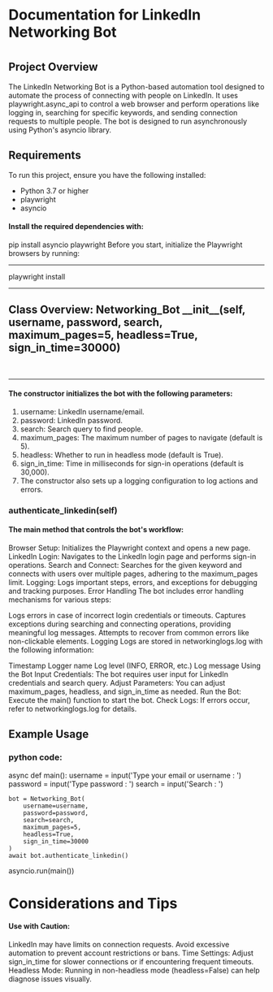 <h1>Documentation for LinkedIn Networking Bot<h1>
<h2>Project Overview</h2>
<p>The LinkedIn Networking Bot is a Python-based automation tool designed to automate the process of connecting with people on LinkedIn. It uses playwright.async_api to control a web browser and perform operations like logging in, searching for specific keywords, and sending connection requests to multiple people. The bot is designed to run asynchronously using Python's asyncio library.
</p>
<h2>Requirements</h2>
<p>To run this project, ensure you have the following installed:</p>
<ul>
  <li>Python 3.7 or higher</li>
  <li>playwright</li>
  <li>asyncio</li>
</ul>
<h4>Install the required dependencies with:</h4>
<p>
pip install asyncio playwright
Before you start, initialize the Playwright browsers by running:
</p><hr>
<p>
playwright install
</p><hr>
  
<h2>Class Overview: Networking_Bot
__init__(self, username, password, search, maximum_pages=5, headless=True, sign_in_time=30000)</h2><br><hr>

<h4>The constructor initializes the bot with the following parameters:</h4>
<ol>
  <li>username: LinkedIn username/email.</li>
  <li>password: LinkedIn password.</li>
  <li>search: Search query to find people.</li>
  <li>maximum_pages: The maximum number of pages to navigate (default is 5).</li>
  <li>headless: Whether to run in headless mode (default is True).</li>
  <li>sign_in_time: Time in milliseconds for sign-in operations (default is 30,000).</li>
  <li>The constructor also sets up a logging configuration to log actions and errors.</li>
</ol>
<h3>authenticate_linkedin(self)</h4>
<h4><p><strong>The main method that controls the bot's workflow:</strong></p></h4>
<p>
Browser Setup: Initializes the Playwright context and opens a new page.
LinkedIn Login: Navigates to the LinkedIn login page and performs sign-in operations.
Search and Connect: Searches for the given keyword and connects with users over multiple pages, adhering to the maximum_pages limit.
Logging: Logs important steps, errors, and exceptions for debugging and tracking purposes.
Error Handling
The bot includes error handling mechanisms for various steps:

Logs errors in case of incorrect login credentials or timeouts.
Captures exceptions during searching and connecting operations, providing meaningful log messages.
Attempts to recover from common errors like non-clickable elements.
Logging
Logs are stored in networkinglogs.log with the following information:

Timestamp
Logger name
Log level (INFO, ERROR, etc.)
Log message
Using the Bot
Input Credentials: The bot requires user input for LinkedIn credentials and search query.
Adjust Parameters: You can adjust maximum_pages, headless, and sign_in_time as needed.
Run the Bot: Execute the main() function to start the bot.
Check Logs: If errors occur, refer to networkinglogs.log for details.
</p>

<h2>Example Usage</h2>
<article>
<h3> python code: </h3>
<p>  
async def main():
    username = input('Type your email or username : ')
    password = input('Type password : ')
    search = input('Search : ')
    
    bot = Networking_Bot(
        username=username,
        password=password,
        search=search,
        maximum_pages=5,
        headless=True,
        sign_in_time=30000
    )
    await bot.authenticate_linkedin()

asyncio.run(main())
</p>
</article>
<h1>Considerations and Tips</h1>
<h4>Use with Caution:</h4>
<p></p>LinkedIn may have limits on connection requests. Avoid excessive automation to prevent account restrictions or bans.
Time Settings: Adjust sign_in_time for slower connections or if encountering frequent timeouts.
Headless Mode: Running in non-headless mode (headless=False) can help diagnose issues visually.</p>
